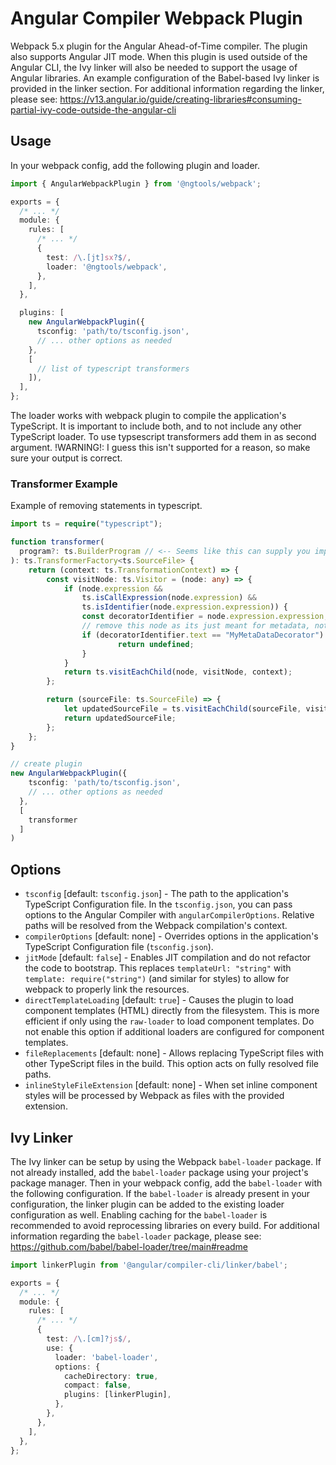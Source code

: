 # Angular Compiler Webpack Plugin

Webpack 5.x plugin for the Angular Ahead-of-Time compiler. The plugin also supports Angular JIT mode.
When this plugin is used outside of the Angular CLI, the Ivy linker will also be needed to support
the usage of Angular libraries. An example configuration of the Babel-based Ivy linker is provided
in the linker section. For additional information regarding the linker, please see: https://v13.angular.io/guide/creating-libraries#consuming-partial-ivy-code-outside-the-angular-cli

## Usage

In your webpack config, add the following plugin and loader.

```typescript
import { AngularWebpackPlugin } from '@ngtools/webpack';

exports = {
  /* ... */
  module: {
    rules: [
      /* ... */
      {
        test: /\.[jt]sx?$/,
        loader: '@ngtools/webpack',
      },
    ],
  },

  plugins: [
    new AngularWebpackPlugin({
      tsconfig: 'path/to/tsconfig.json',
      // ... other options as needed
    },
    [
      // list of typescript transformers
    ]),
  ],
};
```

The loader works with webpack plugin to compile the application's TypeScript. It is important to include both, and to not include any other TypeScript loader.
To use typsescript transformers add them in as second argument. !WARNING!: I guess this isn't supported for a reason, so make sure your output is correct.

### Transformer Example
Example of removing statements in typescript.
```typescript
import ts = require("typescript");

function transformer(
  program?: ts.BuilderProgram // <-- Seems like this can supply you important functions like typechecker, but not required to be input
): ts.TransformerFactory<ts.SourceFile> {
    return (context: ts.TransformationContext) => {
        const visitNode: ts.Visitor = (node: any) => {
            if (node.expression &&
                ts.isCallExpression(node.expression) &&
                ts.isIdentifier(node.expression.expression)) {
                const decoratorIdentifier = node.expression.expression;
                // remove this node as its just meant for metadata, not for compiling
                if (decoratorIdentifier.text == "MyMetaDataDecorator") {
                        return undefined;
                }
            }
            return ts.visitEachChild(node, visitNode, context);
        };

        return (sourceFile: ts.SourceFile) => {
            let updatedSourceFile = ts.visitEachChild(sourceFile, visitNode, context);
            return updatedSourceFile;
        };
    };
}

// create plugin
new AngularWebpackPlugin({
    tsconfig: 'path/to/tsconfig.json',
    // ... other options as needed
  },
  [
    transformer
  ]
)
```

## Options

- `tsconfig` [default: `tsconfig.json`] - The path to the application's TypeScript Configuration file. In the `tsconfig.json`, you can pass options to the Angular Compiler with `angularCompilerOptions`. Relative paths will be resolved from the Webpack compilation's context.
- `compilerOptions` [default: none] - Overrides options in the application's TypeScript Configuration file (`tsconfig.json`).
- `jitMode` [default: `false`] - Enables JIT compilation and do not refactor the code to bootstrap. This replaces `templateUrl: "string"` with `template: require("string")` (and similar for styles) to allow for webpack to properly link the resources.
- `directTemplateLoading` [default: `true`] - Causes the plugin to load component templates (HTML) directly from the filesystem. This is more efficient if only using the `raw-loader` to load component templates. Do not enable this option if additional loaders are configured for component templates.
- `fileReplacements` [default: none] - Allows replacing TypeScript files with other TypeScript files in the build. This option acts on fully resolved file paths.
- `inlineStyleFileExtension` [default: none] - When set inline component styles will be processed by Webpack as files with the provided extension.

## Ivy Linker

The Ivy linker can be setup by using the Webpack `babel-loader` package.
If not already installed, add the `babel-loader` package using your project's package manager.
Then in your webpack config, add the `babel-loader` with the following configuration.
If the `babel-loader` is already present in your configuration, the linker plugin can be added to
the existing loader configuration as well.
Enabling caching for the `babel-loader` is recommended to avoid reprocessing libraries on
every build.
For additional information regarding the `babel-loader` package, please see: https://github.com/babel/babel-loader/tree/main#readme

```typescript
import linkerPlugin from '@angular/compiler-cli/linker/babel';

exports = {
  /* ... */
  module: {
    rules: [
      /* ... */
      {
        test: /\.[cm]?js$/,
        use: {
          loader: 'babel-loader',
          options: {
            cacheDirectory: true,
            compact: false,
            plugins: [linkerPlugin],
          },
        },
      },
    ],
  },
};
```
